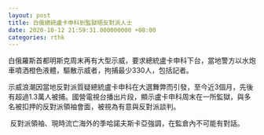 ```yaml
---
layout: post
title: 白俄總統盧卡申科到監獄晤反對派人士
date: 2020-10-12 21:59:31.000000000 +08:00
categories: rthk
---
```


白俄羅斯首都明斯克周末再有大型示威，要求總統盧卡申科下台，當地警方以水炮車噴洒橙色液體，驅散示威者，拘捕最少330人，包括記者。

示威浪潮因當地反對派質疑總統盧卡申科在大選舞弊而引發，至今近3個月，先後有超過1.3萬人被捕。國營電視台播出片段，顯示盧卡申科周末在一所監獄，與多名被扣押的反對派領袖會面，被視為有意與反對派談判。

 反對派領袖、現時流亡海外的季哈諾夫斯卡亞強調，在監倉內不可能有對話。
